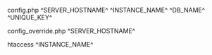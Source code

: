config.php
^SERVER_HOSTNAME^
^INSTANCE_NAME^
^DB_NAME^
^UNIQUE_KEY^

config_override.php
^SERVER_HOSTNAME^

htaccess
^INSTANCE_NAME^